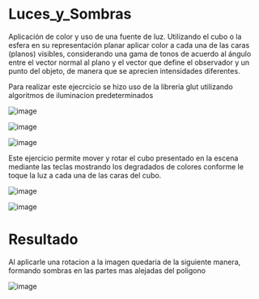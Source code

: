 # Luces_y_Sombras

Aplicación de color y uso de una fuente de luz. Utilizando el cubo o la esfera en su representación planar aplicar color a cada una de las caras (planos) visibles, considerando una gama de tonos de acuerdo al ángulo entre el vector normal al plano y el vector que define el observador y un punto del objeto, de manera que se aprecien intensidades diferentes. 

Para realizar este ejecrcicio se hizo uso de la libreria glut utilizando algoritmos de iluminacion predeterminados 

![image](https://user-images.githubusercontent.com/71307223/142878167-f0b667df-12a4-433f-be12-2a584368d018.png)

![image](https://user-images.githubusercontent.com/71307223/142878116-96a3152b-1946-4a52-bf9d-c5c8a440d86e.png)

![image](https://user-images.githubusercontent.com/71307223/142878206-4649660f-daae-4a4a-a1b8-2ece29eb835a.png)


Este ejercicio permite mover y rotar el cubo presentado en la escena mediante las teclas mostrando los degradados de colores conforme le toque la luz a cada una de las caras del cubo.

![image](https://user-images.githubusercontent.com/71307223/142877818-46d08a57-7865-4014-bd22-0fa8c1461994.png)

![image](https://user-images.githubusercontent.com/71307223/142877957-d9e68a7b-3a5a-4fd7-a543-c5a48a0d5a9f.png)

#  Resultado

Al aplicarle una rotacion a la imagen quedaria de la siguiente manera, formando sombras en las partes mas alejadas del poligono 

![image](https://user-images.githubusercontent.com/71307223/142878410-a76dedd0-28a2-4c31-938c-aa25d7cbb37c.png)
